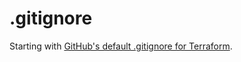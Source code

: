 # .gitignore

Starting with [GitHub's default .gitignore for Terraform](https://github.com/github/gitignore/blob/main/Terraform.gitignore).